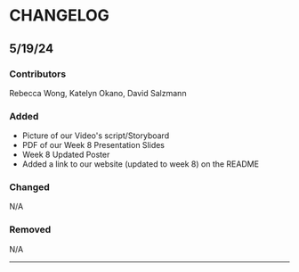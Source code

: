 # CHANGELOG

## 5/19/24
### Contributors
Rebecca Wong,
Katelyn Okano,
David Salzmann

### Added
* Picture of our Video's script/Storyboard
* PDF of our Week 8 Presentation Slides
* Week 8 Updated Poster
* Added a link to our website (updated to week 8) on the README

### Changed
N/A

### Removed
N/A

-------------
